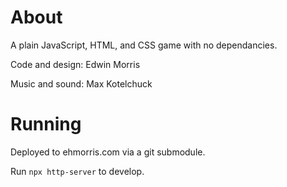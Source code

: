 # About

A plain JavaScript, HTML, and CSS game with no dependancies.

Code and design: Edwin Morris

Music and sound: Max Kotelchuck

# Running

Deployed to ehmorris.com via a git submodule.

Run `npx http-server` to develop.
